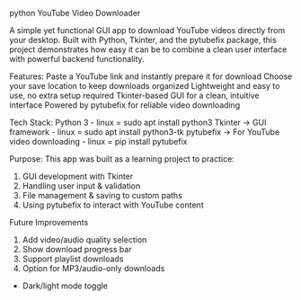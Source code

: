 python YouTube Video Downloader

A simple yet functional GUI app to download YouTube videos directly from your desktop. Built with Python, Tkinter, and the pytubefix package, this project demonstrates how easy it can be to combine a clean user interface with powerful backend functionality.

Features:
Paste a YouTube link and instantly prepare it for download
Choose your save location to keep downloads organized
Lightweight and easy to use, no extra setup required
Tkinter-based GUI for a clean, intuitive interface
Powered by pytubefix for reliable video downloading

Tech Stack:
Python 3 - linux = sudo apt install python3
Tkinter → GUI framework - linux = sudo apt install python3-tk
pytubefix → For YouTube video downloading - linux = pip install pytubefix

Purpose: This app was built as a learning project to practice:

1. GUI development with Tkinter
2. Handling user input & validation
3. File management & saving to custom paths
4. Using pytubefix to interact with YouTube content

Future Improvements
1. Add video/audio quality selection
2. Show download progress bar
3. Support playlist downloads
4. Option for MP3/audio-only downloads
* Dark/light mode toggle
